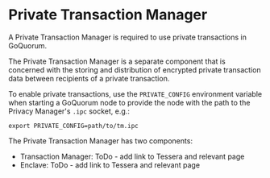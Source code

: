 # Private Transaction Manager

A Private Transaction Manager is required to use private transactions in GoQuorum.

The Private Transaction Manager is a separate component that is concerned with the storing and distribution
of encrypted private transaction data between recipients of a private transaction.

To enable private transactions, use the `PRIVATE_CONFIG` environment variable when starting a GoQuorum
node to provide the node with the path to the Privacy Manager's `.ipc` socket, e.g.:

```shell
export PRIVATE_CONFIG=path/to/tm.ipc
``` 

The Private Transaction Manager has two components:

* Transaction Manager: ToDo - add link to Tessera and relevant page 
* Enclave: ToDo - add link to Tessera and relevant page  
